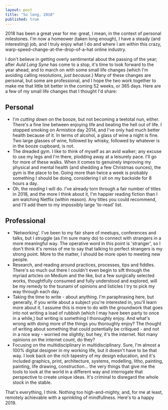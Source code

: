 ```yaml
---
layout: post
title: "So long, 2018"
published: true
---
```


2018 has been a great year for me: great, I mean, in the context of personal milestones. I'm now a homeower (taken long enough), I have a steady (and interesting) job, and I truly enjoy what I do and where I am within this crazy, warp-speed-change-at-the-drop-of-a-hat online industry. 

I don't believe in getting overly sentimental about the passing of the year; after *Auld Lang Syne* has come to a stop, it's time to look forward to the year ahead, and to march on with some small life changes (which I'm avoiding calling resolutions, *just because*.) Many of these changes are personal, but some are professional, and I hope the two work together to make me that little bit better in the coming 52 weeks, or 365 days. Here are a few of my small life changes that I thought I'd share:

## Personal

- I'm *cutting down* on the booze, but not becoming a teetotal nun, either. There's a fine line between enjoying life and beating the hell out of life. I stopped smoking on Armistice day 2014, and I've only had much better health because of it. In terms of alcohol, a glass of wine a night is fine. Two large glasses of wine, followed by whisky, followed by whatever is in the booze cupboard, is not. 
- The dreaded gym. I like to think of myself as an avid walker; any excuse to use my legs and I'm there, plodding away at a leisurely pace. I'll go for more of these walks. When it comes to genuinely improving my physical and mental health (and shedding a few Christmas ounces), the gym is the place to be. Going more than twice a week is probably something I should be doing, considering I sit on my backside for 8 hours a day. 
- Oh, the *reading* I will do. I've already torn through a fair number of titles in 2018, and the more I think about it, I'm happier reading fiction than I am watching Netflix (within reason). Any titles you could recommend, and I'll add them to my impossibly large 'to-read' list. 

## Professional

- 'Networking'. I've been to my fair share of meetups, conferences and talks, but I struggle (as I'm sure many do) to connect with strangers in a more meaningful way. The operative word in this point is 'stranger', so I don't think it's remiss of me to say that talking to perfect strangers is my strong point. More to the matter, I should be more open to meeting new people. 
- Research, and reading around practices, processes, tips and fiddles. There's so much out there I couldn't even begin to sift through the myriad articles on Medium and the like, but a few surgically selected works, thoughtfully consumed and fully understood and explored, will be my remedy to the tsunami of opinions and listicles I try to pick my way through each day. 
- Taking the time to write - about anything. I'm paraphrasing here, but generally, if you write about a subject you're interested in, you'll learn more about it. I assume this is more to do with the groundwork that goes into not writing a load of rubbish (which I may have been party to once in a while,) but writing is something I thoroughly enjoy. And what's wrong with doing more of the things you thoroughly enjoy? The thought of writing about something that could potentially be critiqued - and not in a nice way - worried me slightly; but hey, it's the internet. Not many opinions on the internet count, do they?
- Focusing on the multidisciplinary in multidisciplinary. Sure, I'm almost a 100% digital designer in my working life, but it doesn't have to be that way. I look back on the rich tapestry of my design education, and it's included graphics, print, architecture, systems, modelling, litho, painting, painting, life drawing, construction... the very things that give me the tools to look at the world in a different way and interrogate that perspective to create unique ideas. It's criminal to disregard the whole stock in the stable.  

That's everything, I think. Nothing too high-and-mighty, and, for me at least, remotely achievable with a sprinkling of mindfullness. Here's to a happy 2019.
